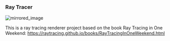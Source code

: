 ### Ray Tracer

![mirrored_image](https://github.com/Jay-Montgomery-Johnson/RayTracer/assets/150203322/a25c56a6-9376-48fb-b955-b79f9d04a49d)

This is a ray tracing renderer project based on the book Ray Tracing in One Weekend: https://raytracing.github.io/books/RayTracingInOneWeekend.html

